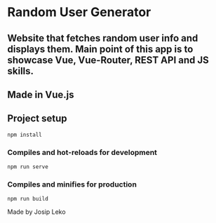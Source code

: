 # Random User Generator

## Website that fetches random user info and displays them. Main point of this app is to showcase Vue, Vue-Router, REST API and JS skills.

## Made in Vue.js

## Project setup

```
npm install
```

### Compiles and hot-reloads for development

```
npm run serve
```

### Compiles and minifies for production

```
npm run build
```

Made by Josip Leko
